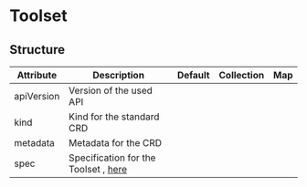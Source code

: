# Toolset 
 

## Structure 
 

| Attribute  | Description                                                        | Default | Collection | Map  |
| ---------- | ------------------------------------------------------------------ | ------- | ---------- | ---  |
| apiVersion | Version of the used API                                            |         |            |      |
| kind       | Kind for the standard CRD                                          |         |            |      |
| metadata   | Metadata for the CRD                                               |         |            |      |
| spec       | Specification for the Toolset , [here](ToolsetSpec/ToolsetSpec.md) |         |            |      |